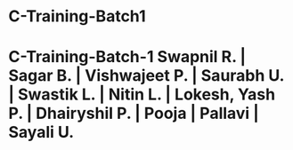 # C-Training-Batch1
# C-Training-Batch-1 Swapnil R. | Sagar B. | Vishwajeet P. | Saurabh U. | Swastik L. | Nitin L. | Lokesh, Yash P. | Dhairyshil P. | Pooja | Pallavi | Sayali U.
